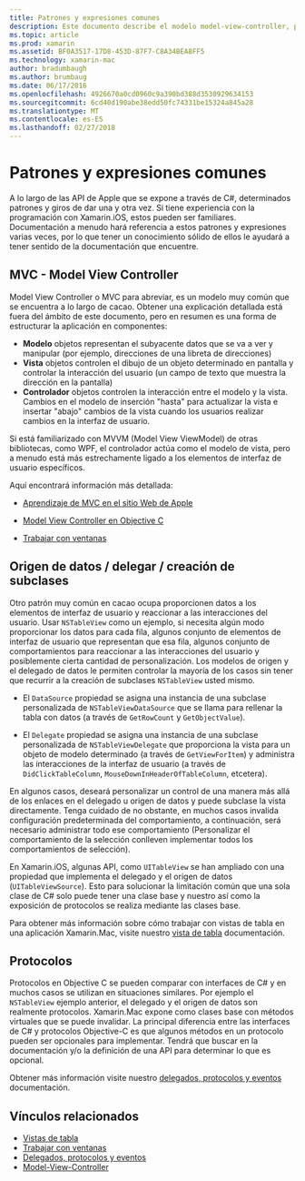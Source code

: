 ```yaml
---
title: Patrones y expresiones comunes
description: Este documento describe el modelo model-view-controller, patrones de delegado y de origen de datos y protocolos.
ms.topic: article
ms.prod: xamarin
ms.assetid: BF0A3517-17D8-453D-87F7-C8A34BEA8FF5
ms.technology: xamarin-mac
author: bradumbaugh
ms.author: brumbaug
ms.date: 06/17/2016
ms.openlocfilehash: 4926670a0cd0960c9a390bd388d3530929634153
ms.sourcegitcommit: 6cd40d190abe38edd50fc74331be15324a845a28
ms.translationtype: MT
ms.contentlocale: es-ES
ms.lasthandoff: 02/27/2018
---
```

# <a name="common-patterns-and-idioms"></a>Patrones y expresiones comunes

A lo largo de las API de Apple que se expone a través de C#, determinados patrones y giros de dar una y otra vez. Si tiene experiencia con la programación con Xamarin.iOS, estos pueden ser familiares. Documentación a menudo hará referencia a estos patrones y expresiones varias veces, por lo que tener un conocimiento sólido de ellos le ayudará a tener sentido de la documentación que encuentre.

## <a name="mvc---model-view-controller"></a>MVC - Model View Controller

Model View Controller o MVC para abreviar, es un modelo muy común que se encuentra a lo largo de cacao. Obtener una explicación detallada está fuera del ámbito de este documento, pero en resumen es una forma de estructurar la aplicación en componentes:

- **Modelo** objetos representan el subyacente datos que se va a ver y manipular (por ejemplo, direcciones de una libreta de direcciones)
- **Vista** objetos controlen el dibujo de un objeto determinado en pantalla y controlar la interacción del usuario (un campo de texto que muestra la dirección en la pantalla)
- **Controlador** objetos controlen la interacción entre el modelo y la vista. Cambios en el modelo de inserción "hasta" para actualizar la vista e insertar "abajo" cambios de la vista cuando los usuarios realizar cambios en la interfaz de usuario.

Si está familiarizado con MVVM (Model View ViewModel) de otras bibliotecas, como WPF, el controlador actúa como el modelo de vista, pero a menudo está más estrechamente ligado a los elementos de interfaz de usuario específicos.

Aquí encontrará información más detallada:

- [Aprendizaje de MVC en el sitio Web de Apple](https://developer.apple.com/library/ios/documentation/general/conceptual/devpedia-cocoacore/MVC.html)

- [Model View Controller en Objective C](https://developer.apple.com/library/ios/documentation/general/conceptual/CocoaEncyclopedia/Model-View-Controller/Model-View-Controller.html)
- [Trabajar con ventanas](~/mac/user-interface/window.md)

## <a name="data-source--delegate--subclassing"></a>Origen de datos / delegar / creación de subclases

Otro patrón muy común en cacao ocupa proporcionen datos a los elementos de interfaz de usuario y reaccionar a las interacciones del usuario. Usar `NSTableView` como un ejemplo, si necesita algún modo proporcionar los datos para cada fila, algunos conjunto de elementos de interfaz de usuario que representan que esa fila, algunos conjunto de comportamientos para reaccionar a las interacciones del usuario y posiblemente cierta cantidad de personalización. Los modelos de origen y el delegado de datos le permiten controlar la mayoría de los casos sin tener que recurrir a la creación de subclases `NSTableView` usted mismo.

- El `DataSource` propiedad se asigna una instancia de una subclase personalizada de `NSTableViewDataSource` que se llama para rellenar la tabla con datos (a través de `GetRowCount` y `GetObjectValue`).

- El `Delegate` propiedad se asigna una instancia de una subclase personalizada de `NSTableViewDelegate` que proporciona la vista para un objeto de modelo determinado (a través de `GetViewForItem`) y administra las interacciones de la interfaz de usuario (a través de `DidClickTableColumn`, `MouseDownInHeaderOfTableColumn`, etcetera).

En algunos casos, deseará personalizar un control de una manera más allá de los enlaces en el delegado u origen de datos y puede subclase la vista directamente. Tenga cuidado de no obstante, en muchos casos invalida configuración predeterminada del comportamiento, a continuación, será necesario administrar todo ese comportamiento (Personalizar el comportamiento de la selección conlleven implementar todos los comportamientos de selección).

En Xamarin.iOS, algunas API, como `UITableView` se han ampliado con una propiedad que implementa el delegado y el origen de datos (`UITableViewSource`). Esto para solucionar la limitación común que una sola clase de C# solo puede tener una clase base y nuestro así como la exposición de protocolos se realiza mediante las clases base.

Para obtener más información sobre cómo trabajar con vistas de tabla en una aplicación Xamarin.Mac, visite nuestro [vista de tabla](~/mac/user-interface/table-view.md) documentación.

## <a name="protocols"></a>Protocolos

Protocolos en Objective C se pueden comparar con interfaces de C# y en muchos casos se utilizan en situaciones similares. Por ejemplo el `NSTableView` ejemplo anterior, el delegado y el origen de datos son realmente protocolos. Xamarin.Mac expone como clases base con métodos virtuales que se puede invalidar. La principal diferencia entre las interfaces de C# y protocolos Objective-C es que algunos métodos en un protocolo pueden ser opcionales para implementar. Tendrá que buscar en la documentación y/o la definición de una API para determinar lo que es opcional.

Obtener más información visite nuestro [delegados, protocolos y eventos](~/ios/app-fundamentals/delegates-protocols-and-events.md) documentación.



## <a name="related-links"></a>Vínculos relacionados

- [Vistas de tabla](~/mac/user-interface/table-view.md)
- [Trabajar con ventanas](~/mac/user-interface/window.md)
- [Delegados, protocolos y eventos](~/ios/app-fundamentals/delegates-protocols-and-events.md)
- [Model-View-Controller](https://developer.apple.com/library/ios/documentation/general/conceptual/CocoaEncyclopedia/Model-View-Controller/Model-View-Controller.html)
